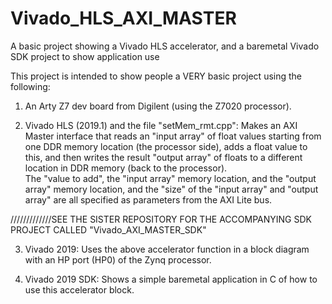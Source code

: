 # Vivado_HLS_AXI_MASTER
A basic project showing a Vivado HLS accelerator, and a baremetal Vivado SDK project to show application use

This project is intended to show people a VERY basic project using the following:

1. An Arty Z7 dev board from Digilent (using the Z7020 processor).

2. Vivado HLS (2019.1) and the file "setMem_rmt.cpp": Makes an AXI Master interface that reads an "input array" of float values starting from 
one DDR memory location (the processor side), adds a float value to this, and then writes the result 
"output array" of floats to a different location in DDR memory (back to the processor).  
The "value to add", the "input array" memory location, and the "output array" memory location, and the "size"
of the "input array" and "output array" are all specified as parameters from the AXI Lite bus.

/////////////SEE THE SISTER REPOSITORY FOR THE ACCOMPANYING SDK PROJECT CALLED "Vivado_AXI_MASTER_SDK"

3. Vivado 2019: Uses the above accelerator function in a block diagram with an HP port (HP0) of the Zynq processor.

4. Vivado 2019 SDK: Shows a simple baremetal application in C of how to use this accelerator block.
